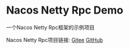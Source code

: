 # Nacos Netty Rpc Demo

一个Nacos Netty Rpc框架的示例项目

Nacos Netty Rpc项目链接: [Gitee](https://gitee.com/zengtao321/nacos-netty-rpc) [GitHub](https://github.com/ztibeike/nacos-netty-rpc)

